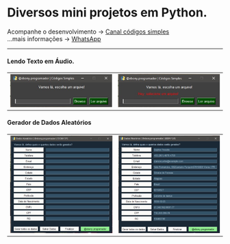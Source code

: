 # Diversos mini projetos em Python. 

Acompanhe o desenvolvimento → [Canal códigos simples](https://www.youtube.com/channel/UC8fRZfYGd21_D8DwuEcFuHw)
</br>...mais informações → <a href="https://api.whatsapp.com/send?phone=5511979714423">WhatsApp</a>

---

<h4>Lendo Texto em Áudio.</h4>

<table>
 <tr>
  <td>
   <img src="01_TextoemAudio/img/screen one.jpg"  title="img1">
  </td>
  <td>
   <img src="01_TextoemAudio/img/screen error.jpg"  title="img2">
  </td>
 </tr>
</table> 

<h4>Gerador de Dados Aleatórios</h4>

<table>
 <tr>
  <td>
   <img src="02_FakeData/img/principalScreen.jpg"  title="img1">
  </td>
  <td>
   <img src="02_FakeData/img/main screen filled.jpg"  title="img2">
  </td>
 </tr>
</table> 


